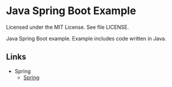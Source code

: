 # Java Spring Boot Example

Licensed under the MIT License. See file LICENSE.

Java Spring Boot example. Example includes code written in Java.

## Links

* Spring
    * [Spring](https://spring.io/)
